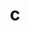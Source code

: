 ---
layout: dictionary_entry
title: c
parent: Common Words
last_modified_date: 2021-10-21

word: c
transcriptions:
  - ˈðə
  - ˈði
translations:
  - "the"
etymology:
  From English `the`. The spelling of the word is a remnant of a spelling reform where `c` was used to represent /ð/ and /θ/, replacing `th`.
examples:
  - bzo: "C paka kalorised me!"
    eng: "The pig ate me!"
---